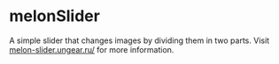 # melonSlider
A simple slider that changes images by dividing them in two parts. 
Visit [melon-slider.ungear.ru/](http://melon-slider.ungear.ru/) for more information.
